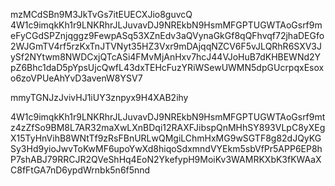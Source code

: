 mzMCdSBn9M3JkTvGs7itEUECXJio8guvcQ
4W1c9imqkKh1r9LNKRhrJLJuvavDJ9NREkbN9HsmMFGPTUGWTAoGsrf9meFyCGdSPZnjqggz9FewpASq53XZnEdv3aQVynaGkGf8qQFhvqf72jhaDEGfo2WJGmTV4rf5rzKxTnJTVNyt35HZ3Vxr9mDAjqqNZCV6F5vJLQRhR6SXV3JySf2NYtwm8NWDCxjQTcASi4FMvMjAnHxv7hcJ44VJoHuB7dKHBEWNd2YpZ6Bhc1daD5pYpsUjcQwfL43dxTEHcFuzYRiWSewUWMN5dpGUcrpqxEsoxo6zoVPUeAhYvD3avenW8YSV7





mmyTGNJzJvivHJ1iUY3znpyx9H4XAB2ihy

4W1c9imqkKh1r9LNKRhrJLJuvavDJ9NREkbN9HsmMFGPTUGWTAoGsrf9mtz4zZfSo9BM8L7AR32maXwLXnBDqi12RAXFJibspQnMHhSY893VLpC8yXEgX15TyHnVihB8WNtTf9zRsFBnURLwQMgiLChmHxMG9wSGTF8g82dJQyKGSy3Hd9yioJwvToKwMF6upoYwXd8hiqoSdxmndVYEkm5sbVfPr5APP6EP8hP7shABJ79RRCJR2QVeShHq4EoN2YkefypH9MoiKv3WAMRKXbK3fKWAaXC8fFtGA7nD6ypdWrnbk5n6f5nnd
